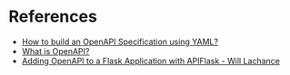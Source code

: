 # References

- [How to build an OpenAPI Specification using YAML?](https://www.youtube.com/watch?v=87ZFvJ7_-n0)
- [What is OpenAPI?](https://www.openapis.org/what-is-openapi)
- [Adding OpenAPI to a Flask Application with APIFlask - Will Lachance](https://www.youtube.com/watch?v=Yuj-1j7uQjM)
